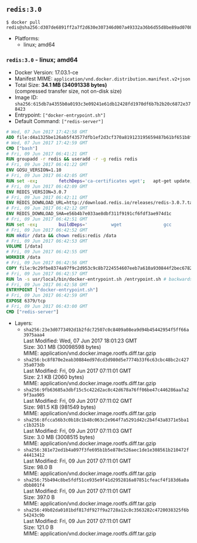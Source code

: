 ## `redis:3.0`

```console
$ docker pull redis@sha256:d307de6891ff2a7f2d630e307346d007a49332a36b6d55d8be89ad070800b9c9
```

-	Platforms:
	-	linux; amd64

### `redis:3.0` - linux; amd64

-	Docker Version: 17.03.1-ce
-	Manifest MIME: `application/vnd.docker.distribution.manifest.v2+json`
-	Total Size: **34.1 MB (34091338 bytes)**  
	(compressed transfer size, not on-disk size)
-	Image ID: `sha256:615db7a4355b0a0193c3e09241e61db12428fd1970df6b7b2b20c6872e378423`
-	Entrypoint: `["docker-entrypoint.sh"]`
-	Default Command: `["redis-server"]`

```dockerfile
# Wed, 07 Jun 2017 17:42:58 GMT
ADD file:d4a1325be126ab5f43577dfb1ef2d3cf370a819123195659487b61bf651b8f00 in / 
# Wed, 07 Jun 2017 17:42:59 GMT
CMD ["bash"]
# Fri, 09 Jun 2017 06:41:21 GMT
RUN groupadd -r redis && useradd -r -g redis redis
# Fri, 09 Jun 2017 06:41:22 GMT
ENV GOSU_VERSION=1.10
# Fri, 09 Jun 2017 06:42:05 GMT
RUN set -ex; 		fetchDeps='ca-certificates wget'; 	apt-get update; 	apt-get install -y --no-install-recommends $fetchDeps; 	rm -rf /var/lib/apt/lists/*; 		dpkgArch="$(dpkg --print-architecture | awk -F- '{ print $NF }')"; 	wget -O /usr/local/bin/gosu "https://github.com/tianon/gosu/releases/download/$GOSU_VERSION/gosu-$dpkgArch"; 	wget -O /usr/local/bin/gosu.asc "https://github.com/tianon/gosu/releases/download/$GOSU_VERSION/gosu-$dpkgArch.asc"; 	export GNUPGHOME="$(mktemp -d)"; 	gpg --keyserver ha.pool.sks-keyservers.net --recv-keys B42F6819007F00F88E364FD4036A9C25BF357DD4; 	gpg --batch --verify /usr/local/bin/gosu.asc /usr/local/bin/gosu; 	rm -r "$GNUPGHOME" /usr/local/bin/gosu.asc; 	chmod +x /usr/local/bin/gosu; 	gosu nobody true; 		apt-get purge -y --auto-remove $fetchDeps
# Fri, 09 Jun 2017 06:42:09 GMT
ENV REDIS_VERSION=3.0.7
# Fri, 09 Jun 2017 06:42:11 GMT
ENV REDIS_DOWNLOAD_URL=http://download.redis.io/releases/redis-3.0.7.tar.gz
# Fri, 09 Jun 2017 06:42:12 GMT
ENV REDIS_DOWNLOAD_SHA=e56b4b7e033ae8dbf311f9191cf6fdf3ae974d1c
# Fri, 09 Jun 2017 06:42:51 GMT
RUN set -ex; 		buildDeps=' 		wget 				gcc 		libc6-dev 		make 	'; 	apt-get update; 	apt-get install -y $buildDeps --no-install-recommends; 	rm -rf /var/lib/apt/lists/*; 		wget -O redis.tar.gz "$REDIS_DOWNLOAD_URL"; 	echo "$REDIS_DOWNLOAD_SHA *redis.tar.gz" | sha1sum -c -; 	mkdir -p /usr/src/redis; 	tar -xzf redis.tar.gz -C /usr/src/redis --strip-components=1; 	rm redis.tar.gz; 		make -C /usr/src/redis -j "$(nproc)"; 	make -C /usr/src/redis install; 		rm -r /usr/src/redis; 		apt-get purge -y --auto-remove $buildDeps
# Fri, 09 Jun 2017 06:42:52 GMT
RUN mkdir /data && chown redis:redis /data
# Fri, 09 Jun 2017 06:42:53 GMT
VOLUME [/data]
# Fri, 09 Jun 2017 06:42:55 GMT
WORKDIR /data
# Fri, 09 Jun 2017 06:42:56 GMT
COPY file:9c29fbe8374a97f9c2d953c9c8b7224554607eeb7a610a930844f2bec678265c in /usr/local/bin/ 
# Fri, 09 Jun 2017 06:42:57 GMT
RUN ln -s usr/local/bin/docker-entrypoint.sh /entrypoint.sh # backwards compat
# Fri, 09 Jun 2017 06:42:58 GMT
ENTRYPOINT ["docker-entrypoint.sh"]
# Fri, 09 Jun 2017 06:42:59 GMT
EXPOSE 6379/tcp
# Fri, 09 Jun 2017 06:43:00 GMT
CMD ["redis-server"]
```

-	Layers:
	-	`sha256:23e3d0773492d1b2fdc72507c0c8409a08ea9d94b45442954f5ff66a3975aaa4`  
		Last Modified: Wed, 07 Jun 2017 18:01:23 GMT  
		Size: 30.1 MB (30098598 bytes)  
		MIME: application/vnd.docker.image.rootfs.diff.tar.gzip
	-	`sha256:bc8f870e2eab30884ed97dcd3d980d5e7774b33f6c63cbc48bc2c42735a073db`  
		Last Modified: Fri, 09 Jun 2017 07:11:01 GMT  
		Size: 2.1 KB (2060 bytes)  
		MIME: application/vnd.docker.image.rootfs.diff.tar.gzip
	-	`sha256:9fb63685a3dbf15c5c422d2ac8c42d678a76ff06be47c446286aa7a29f3aa905`  
		Last Modified: Fri, 09 Jun 2017 07:11:02 GMT  
		Size: 981.5 KB (981549 bytes)  
		MIME: application/vnd.docker.image.rootfs.diff.tar.gzip
	-	`sha256:8fcca56b3c0b18c1b48c063c2e964f7a5291d42c2b4f43a8371e5ba1c1b3251b`  
		Last Modified: Fri, 09 Jun 2017 07:11:03 GMT  
		Size: 3.0 MB (3008515 bytes)  
		MIME: application/vnd.docker.image.rootfs.diff.tar.gzip
	-	`sha256:381e72ed1b4a097f3fe695b1b5e878e526aec1de1e308561b210472f44413412`  
		Last Modified: Fri, 09 Jun 2017 07:11:01 GMT  
		Size: 98.0 B  
		MIME: application/vnd.docker.image.rootfs.diff.tar.gzip
	-	`sha256:75b494c8be5fdf51ce935e9f41d2952816a07851cfeacf4f183d6a0adbb801f4`  
		Last Modified: Fri, 09 Jun 2017 07:11:01 GMT  
		Size: 397.0 B  
		MIME: application/vnd.docker.image.rootfs.diff.tar.gzip
	-	`sha256:49b02da0101bdf817df927f9a2728a12c8c3563282c4720038325f6b54243c9b`  
		Last Modified: Fri, 09 Jun 2017 07:11:01 GMT  
		Size: 121.0 B  
		MIME: application/vnd.docker.image.rootfs.diff.tar.gzip
